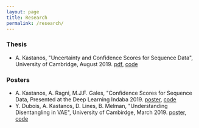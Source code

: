 ```yaml
---
layout: page
title: Research
permalink: /research/
---
```


### Thesis
* A. Kastanos, "Uncertainty and Confidence Scores for Sequence Data", University of Cambridge, August 2019. [pdf](/PDFs/thesis/Uncertainty_and_Confidence_Scores_in_Sequence_Data.pdf), [code](https://github.com/alecokas/BiLatticeRNN-Confidence)

### Posters
* A. Kastanos, A. Ragni, M.J.F. Gales, "Confidence Scores for Sequence Data, Presented at the Deep Learning Indaba 2019. [poster](/PDFs/posters/Deep_Learning_Indaba_2019.pdf), [code](https://github.com/alecokas/BiLatticeRNN-Confidence)
* Y. Dubois, A. Kastanos, D. Lines, B. Melman, "Understanding Disentangling in VAE", University of Cambirdge, March 2019. [poster](/PDFs/posters/Understanding_Disentangling_in_VAE.pdf), [code](https://github.com/YannDubs/disentangling-vae)
